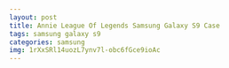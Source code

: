 ```yaml
---
layout: post
title: Annie League Of Legends Samsung Galaxy S9 Case
tags: samsung galaxy s9
categories: samsung
img: 1rXxSRl14uozL7ynv7l-obc6fGce9ioAc
---
```

